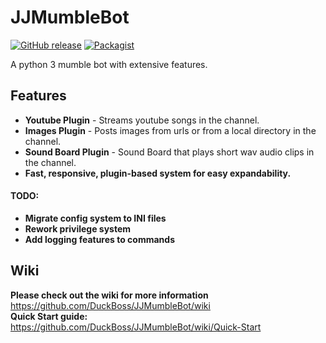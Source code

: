 # JJMumbleBot
[![GitHub release](https://img.shields.io/badge/Build-1.2-brightgreen.svg)](https://github.com/DuckBoss/JJMumbleBot/releases/latest)
[![Packagist](https://img.shields.io/badge/License-GPL-blue.svg)](https://github.com/DuckBoss/JJMumbleBot/blob/master/LICENSE)

A python 3 mumble bot with extensive features.


## Features
- <b>Youtube Plugin</b> - Streams youtube songs in the channel.
- <b>Images Plugin</b> - Posts images from urls or from a local directory in the channel.
- <b>Sound Board Plugin</b> - Sound Board that plays short wav audio clips in the channel.
- <b>Fast, responsive, plugin-based system for easy expandability.</b>

#### TODO:
- <b>Migrate config system to INI files</b>
- <b>Rework privilege system</b>
- <b>Add logging features to commands</b>

## Wiki
<b> Please check out the wiki for more information </b> <br>
<a href="https://github.com/DuckBoss/JJMumbleBot/wiki">https://github.com/DuckBoss/JJMumbleBot/wiki</a> <br>
<b> Quick Start guide: </b> <br>
<a href="https://github.com/DuckBoss/JJMumbleBot/wiki/Quick-Start">https://github.com/DuckBoss/JJMumbleBot/wiki/Quick-Start</a> <br>

